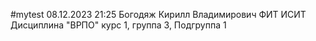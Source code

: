 #mytest
08.12.2023 21:25 
Богодяж
Кирилл
Владимирович
ФИТ
ИСИТ 
Дисциплина "ВРПО"
курс 1, группа 3, Подгруппа 1
